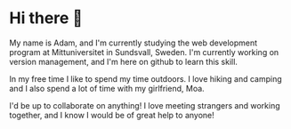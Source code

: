 # Hi there 👋

My name is Adam, and I'm currently studying the web development program at Mittuniversitet in Sundsvall, Sweden. I'm currently working on version management, and I'm here on github to learn this skill.

In my free time I like to spend my time outdoors. I love hiking and camping and I also spend a lot of time with my girlfriend, Moa. 

I'd be up to collaborate on anything! I love meeting strangers and working together, and I know I would be of great help to anyone!


